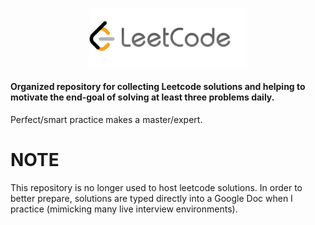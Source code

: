 <p align="center">
  <img alt="leetcode" src="header.png" width="50%"/>
</p>

#### Organized repository for collecting Leetcode solutions and helping to motivate the end-goal of solving at least three problems daily. 
Perfect/smart practice makes a master/expert.

# NOTE

This repository is no longer used to host leetcode solutions. In order to better prepare, solutions are typed directly into a Google Doc when I practice (mimicking many live interview environments).

